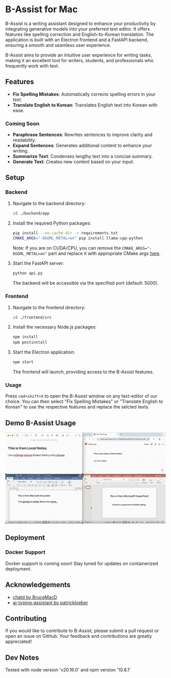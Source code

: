 # B-Assist for Mac

B-Assist is a writing assistant designed to enhance your productivity by integrating generative models into your preferred text editor. It offers features like spelling correction and English-to-Korean translation. The application is built with an Electron frontend and a FastAPI backend, ensuring a smooth and seamless user experience.

B-Assist aims to provide an intuitive user experience for writing tasks, making it an excellent tool for writers, students, and professionals who frequently work with text.

## Features

- **Fix Spelling Mistakes**: Automatically corrects spelling errors in your text.
- **Translate English to Korean**: Translates English text into Korean with ease.

### Coming Soon

- **Paraphrase Sentences**: Rewrites sentences to improve clarity and readability.
- **Expand Sentences**: Generates additional content to enhance your writing.
- **Summarize Text**: Condenses lengthy text into a concise summary.
- **Generate Text**: Creates new content based on your input.

## Setup

### Backend

1. Navigate to the backend directory:
    ```bash
    cd ./backend/app
    ```

2. Install the required Python packages:
    ```bash
    pip install --no-cache-dir -r requirements.txt
    CMAKE_ARGS="-DGGML_METAL=on" pip install llama-cpp-python
    ```
    Note: If you are on CUDA/CPU, you can remove the `CMAKE_ARGS="-DGGML_METAL=on"` part and replace it with appropriate CMake args [here](https://llama-cpp-python.readthedocs.io/en/latest/#supported-backends).

3. Start the FastAPI server:
    ```bash
    python api.py
    ```

   The backend will be accessible via the specified port (default: 5000).

### Frontend

1. Navigate to the frontend directory:
    ```bash
    cd ./frontend/src
    ```

2. Install the necessary Node.js packages:
    ```bash
    npm install
    npm postinstall
    ```

3. Start the Electron application:
    ```bash
    npm start
    ```

   The frontend will launch, providing access to the B-Assist features.

### Usage

Press `cmd+shift+X` to open the B-Assist window on any text-editor of our choice. You can then select "Fix Spelling Mistakes" or "Translate English to Korean" to use the respective features and replace the selcted texts.

## Demo B-Assist Usage

![Demo](./src/assets/demo.gif)

## Deployment

### Docker Support

Docker support is coming soon! Stay tuned for updates on containerized deployment.

## Acknowledgements
- [chatd by BruceMacD](https://github.com/BruceMacD/chatd)
- [ai-typing-assistant by patrickloeber](https://github.com/patrickloeber/ai-typing-assistant)

## Contributing

If you would like to contribute to B-Assist, please submit a pull request or open an issue on GitHub. Your feedback and contributions are greatly appreciated!


## Dev Notes
Tested with node version 'v20.16.0' and npm version '10.8.1'
